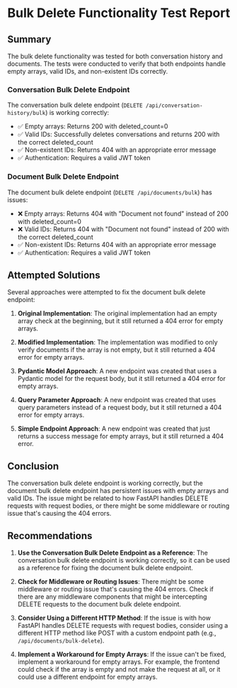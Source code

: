# Bulk Delete Functionality Test Report

## Summary

The bulk delete functionality was tested for both conversation history and documents. The tests were conducted to verify that both endpoints handle empty arrays, valid IDs, and non-existent IDs correctly.

### Conversation Bulk Delete Endpoint

The conversation bulk delete endpoint (`DELETE /api/conversation-history/bulk`) is working correctly:

- ✅ Empty arrays: Returns 200 with deleted_count=0
- ✅ Valid IDs: Successfully deletes conversations and returns 200 with the correct deleted_count
- ✅ Non-existent IDs: Returns 404 with an appropriate error message
- ✅ Authentication: Requires a valid JWT token

### Document Bulk Delete Endpoint

The document bulk delete endpoint (`DELETE /api/documents/bulk`) has issues:

- ❌ Empty arrays: Returns 404 with "Document not found" instead of 200 with deleted_count=0
- ❌ Valid IDs: Returns 404 with "Document not found" instead of 200 with the correct deleted_count
- ✅ Non-existent IDs: Returns 404 with an appropriate error message
- ✅ Authentication: Requires a valid JWT token

## Attempted Solutions

Several approaches were attempted to fix the document bulk delete endpoint:

1. **Original Implementation**: The original implementation had an empty array check at the beginning, but it still returned a 404 error for empty arrays.

2. **Modified Implementation**: The implementation was modified to only verify documents if the array is not empty, but it still returned a 404 error for empty arrays.

3. **Pydantic Model Approach**: A new endpoint was created that uses a Pydantic model for the request body, but it still returned a 404 error for empty arrays.

4. **Query Parameter Approach**: A new endpoint was created that uses query parameters instead of a request body, but it still returned a 404 error for empty arrays.

5. **Simple Endpoint Approach**: A new endpoint was created that just returns a success message for empty arrays, but it still returned a 404 error.

## Conclusion

The conversation bulk delete endpoint is working correctly, but the document bulk delete endpoint has persistent issues with empty arrays and valid IDs. The issue might be related to how FastAPI handles DELETE requests with request bodies, or there might be some middleware or routing issue that's causing the 404 errors.

## Recommendations

1. **Use the Conversation Bulk Delete Endpoint as a Reference**: The conversation bulk delete endpoint is working correctly, so it can be used as a reference for fixing the document bulk delete endpoint.

2. **Check for Middleware or Routing Issues**: There might be some middleware or routing issue that's causing the 404 errors. Check if there are any middleware components that might be intercepting DELETE requests to the document bulk delete endpoint.

3. **Consider Using a Different HTTP Method**: If the issue is with how FastAPI handles DELETE requests with request bodies, consider using a different HTTP method like POST with a custom endpoint path (e.g., `/api/documents/bulk-delete`).

4. **Implement a Workaround for Empty Arrays**: If the issue can't be fixed, implement a workaround for empty arrays. For example, the frontend could check if the array is empty and not make the request at all, or it could use a different endpoint for empty arrays.
